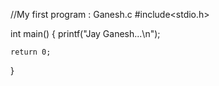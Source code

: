 //My first program : Ganesh.c
#include<stdio.h>

int main()
{
    printf("Jay Ganesh...\n");


    return 0;
}
